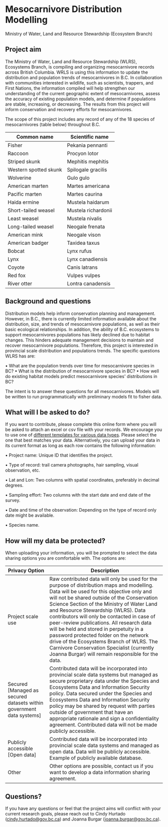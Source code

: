 # Mesocarnivore Distribution Modelling
Ministry of Water, Land and Resource Stewardship (Ecosystem Branch)

## Project aim

The Ministry of Water, Land and Resource Stewardship (WLRS), Ecosystems Branch, is compiling and organizing mesocarnivore records across British Columbia. WRLS is using this information to update the distribution and population trends of mesocarnivores in B.C. In collaboration with communities interested in wildlife, such as scientists, trappers, and First Nations, the information compiled will help strengthen our understanding of the current geographic extent of mesocarnivores, assess the accuracy of existing population models, and determine if populations are stable, increasing, or decreasing. The results from this project will inform conservation and recovery efforts for mesocarnivores.

The scope of this project includes any record of any of the 18 species of mesocarnivores (table below) throughout B.C.
 
| Common name           | Scientific name    |
|-----------------------|--------------------|
| Fisher                | Pekania pennanti   |
| Raccoon               | Procyon lotor      |
| Striped skunk         | Mephitis mephitis  |
| Western spotted skunk | Spilogale gracilis |
| Wolverine             | Gulo gulo          |
| American marten       | Martes americana   |
| Pacific marten        | Martes caurina     |
| Haida ermine          | Mustela haidarum   |
| Short-tailed weasel   | Mustela richardonii|
| Least weasel          | Mustela nivalis    |
| Long-tailed weasel    | Neogale frenata    |
| American mink         | Neogale vison      |
| American badger       | Taxidea taxus      |
| Bobcat                | Lynx rufus         |
| Lynx                  | Lynx canadiensis   |
| Coyote                | Canis latrans      |
| Red fox               | Vulpes vulpes      |
| River otter           | Lontra canadensis  |

## Background and questions

Distribution models help inform conservation planning and management. However, in B.C., there is currently limited information available about the distribution, size, and trends of mesocarnivore populations, as well as their basic ecological relationships. In addition, the ability of B.C. ecosystems to support mesocarnivores populations has likely declined due to habitat changes. This hinders adequate management decisions to maintain and recover mesocarnivore populations.
Therefore, this project is interested in provincial scale distribution and populations trends. The specific questions WLRS has are:

•  What are the population trends over time for mesocarnivore species in BC?
•  What is the distribution of mesocarnivore species in BC?
•  How well do existing habitat models predict mesocarnivore species' distributions in BC?

The intent is to answer these questions for all mesocarnivores. Models will be written to run programmatically with preliminary models fit to fisher data.

## What will I be asked to do?

If you want to contribute, please complete this online form where you will be asked to attach an excel or csv file with your records. We encourage you to use one of [different templates for various data types](https://github.com/cindyhurtado/mesocarnivore_distribution_modelling/tree/main/Data%20contributors%20templates). Please select the one that best matches your data. Alternatively, you can upload your data in its current format as long as each row contains the following information:

•	Project name: Unique ID that identifies the project. 

•	Type of record: trail camera photographs, hair sampling, visual observation, etc. 

•	Lat and Lon: Two columns with spatial coordinates, preferably in decimal degrees. 

•	Sampling effort: Two columns with the start date and end date of the survey.

•	Date and time of the observation: Depending on the type of record only date might be available.

•	Species name.

## How will my data be protected?

When uploading your information, you will be prompted to select the data sharing options you are comfortable with. The options are: 

| Privacy Option | Description |
|---|---|
| Project scale use | Raw contributed data will only be used for the purpose of distribution   maps and modelling. Data will be used for this objective only and will not be   shared outside of the Conservation Science Section of the Ministry of Water   Land and Resource Stewardship (WLRS).  Data   contributors will only be contacted in case of peer-review publications. All   research data will be held and stored in perpetuity in a password protected   folder on the network drive of the Ecosystems Branch of WLRS. The Carnivore   Conservation Specialist (currently Joanna Burgar) will remain responsible for   the data. |
| Secured [Managed as secured datasets within government data systems] | Contributed data will be incorporated into provincial scale data systems but   managed as secure proprietary data under the Species   and Ecosystems Data and Information Security policy. Data secured under the Species and Ecosystems Data and   Information Security policy may be shared by request with parties outside of   government that have an appropriate rationale and sign a confidentiality   agreement. Contributed data will not be made publicly accessible. |
| Publicly accessible [Open data] | Contributed data will be incorporated into provincial scale data   systems and managed as open data. Data will be publicly accessible. Example   of publicly available database. |
| Other | Other options are possible, contact us if you want to develop a data   information sharing agreement. |


## Questions?
If you have any questions or feel that the project aims will conflict with your current research goals, please reach out to Cindy Hurtado (cindy.hurtado@gov.bc.ca) and Joanna Burgar (joanna.burgar@gov.bc.ca).
